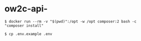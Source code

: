 # ow2c-api- 

`$ docker run --rm -v "$(pwd)":/opt -w /opt composer:2 bash -c "composer install"`

`$ cp .env.example .env`